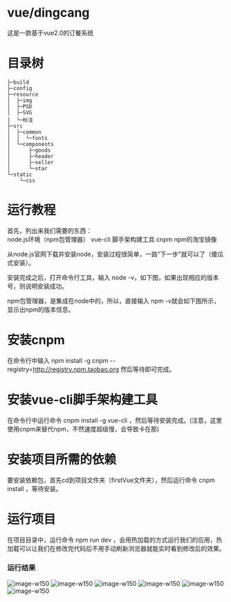 # vue/dingcang
这是一款基于vue2.0的订餐系统

# 目录树
```
├─build
├─config
├─resource
│  ├─img
│  ├─PSD
│  ├─SVG
│  └─标注
├─src
│  ├─common
│  │  └─fonts
│  └─components
│      ├─goods
│      ├─header
│      ├─seller
│      └─star
└─static
    └─css
```

# 运行教程
首先，列出来我们需要的东西：  
node.js环境（npm包管理器）
vue-cli 脚手架构建工具
cnpm  npm的淘宝镜像

从node.js官网下载并安装node，安装过程很简单，一路“下一步”就可以了（傻瓜式安装）。
 
安装完成之后，打开命令行工具，输入 node -v，如下图，如果出现相应的版本号，则说明安装成功。

npm包管理器，是集成在node中的，所以，直接输入 npm -v就会如下图所示，显示出npm的版本信息。

# 安装cnpm
在命令行中输入 npm install -g cnpm --registry=http://registry.npm.taobao.org 然后等待即可完成。

# 安装vue-cli脚手架构建工具
在命令行中运行命令 cnpm install -g vue-cli ，然后等待安装完成。(注意，这里使用cnpm来替代npm，不然速度超级慢，会导致卡在那)

# 安装项目所需的依赖
要安装依赖包，首先cd到项目文件夹（firstVue文件夹），然后运行命令 cnpm install ，等待安装。

# 运行项目
在项目目录中，运行命令 npm run dev ，会用热加载的方式运行我们的应用，热加载可以让我们在修改完代码后不用手动刷新浏览器就能实时看到修改后的效果。

### 运行结果
![image-w150](resource/shangping.jpg)
![image-w150](resource/xiangqing.jpg)
![image-w150](resource/shangjia.jpg)
![image-w150](resource/gonggao.jpg)
![image-w150](resource/gouwuche.jpg)
![image-w150](resource/pingjia.jpg)